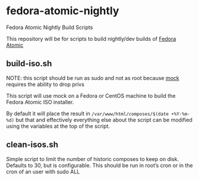 # fedora-atomic-nightly
Fedora Atomic Nightly Build Scripts

This repository will be for scripts to build nightly/dev builds of [Fedora Atomic](https://getfedora.org/en/cloud/download/atomic.html)

## build-iso.sh
NOTE: this script should be run as sudo and not as root because [mock](https://fedoraproject.org/wiki/Mock?rd=Subprojects/Mock) requires the ability to drop privs

This script will use mock on a Fedora or CentOS machine to build the Fedora Atomic ISO installer.

By default it will place the result in `/var/www/html/composes/$(date +%Y-%m-%d)` but that and effectively everything else about the script can be modified using the variables at the top of the script.

## clean-isos.sh
Simple script to limit the number of historic composes to keep on disk. Defaults to 30, but is configurable. This should be run in root’s cron or in the cron of an user with sudo ALL
